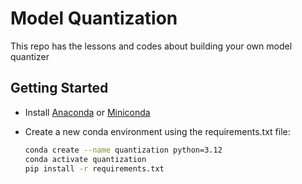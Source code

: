 # Model Quantization
This repo has the lessons and codes about building your own model quantizer

## Getting Started

- Install [Anaconda](https://www.anaconda.com/products/distribution) or [Miniconda](https://docs.conda.io/en/latest/miniconda.html)

- Create a new conda environment using the requirements.txt file:
  ```bash
  conda create --name quantization python=3.12
  conda activate quantization
  pip install -r requirements.txt